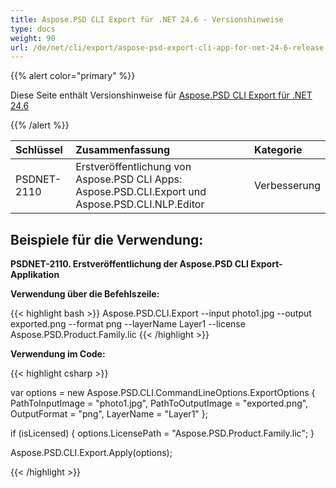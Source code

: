 ```yaml
---
title: Aspose.PSD CLI Export für .NET 24.6 - Versionshinweise
type: docs
weight: 90
url: /de/net/cli/export/aspose-psd-export-cli-app-for-net-24-6-release-notes/
---
```


{{% alert color="primary" %}}

Diese Seite enthält Versionshinweise für [Aspose.PSD CLI Export für .NET 24.6](https://www.nuget.org/packages/Aspose.PSD.CLI.Export/)

{{% /alert %}}

| **Schlüssel** | **Zusammenfassung**                                                                          | **Kategorie** |
|:------------|:--------------------------------------------------------------------------------------------|:-------------|
| PSDNET-2110 | Erstveröffentlichung von Aspose.PSD CLI Apps: Aspose.PSD.CLI.Export und Aspose.PSD.CLI.NLP.Editor |  Verbesserung |


## **Beispiele für die Verwendung:**

**PSDNET-2110. Erstveröffentlichung der Aspose.PSD CLI Export-Applikation**

**Verwendung über die Befehlszeile:**

{{< highlight bash >}}
Aspose.PSD.CLI.Export --input photo1.jpg --output exported.png --format png --layerName Layer1 --license Aspose.PSD.Product.Family.lic
{{< /highlight >}}

**Verwendung im Code:**

{{< highlight csharp >}}

var options = new Aspose.PSD.CLI.CommandLineOptions.ExportOptions
{
    PathToInputImage = "photo1.jpg",
    PathToOutputImage = "exported.png",
    OutputFormat = "png",
    LayerName = "Layer1"
};


if (isLicensed)
{
    options.LicensePath = "Aspose.PSD.Product.Family.lic";
}

Aspose.PSD.CLI.Export.Apply(options);

{{< /highlight >}}
